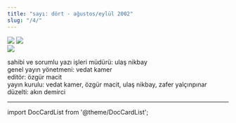 ```yaml
---
title: "sayı: dört - ağustos/eylül 2002"
slug: "/4/"
---
```


![](/img/4_kapak.jpg)
![](/img/4_kapak_2.jpg)  
![](/img/4_kapak_3.jpg)


sahibi ve sorumlu yazı işleri müdürü: ulaş nikbay  
genel yayın yönetmeni: vedat kamer  
editör: özgür macit  
yayın kurulu: vedat kamer, özgür macit, ulaş nikbay, zafer yalçınpınar  
düzelti: akın demirci  

---
import DocCardList from '@theme/DocCardList';

<DocCardList />
